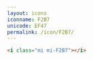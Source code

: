 ```yaml
---
layout: icons
iconname: F2B7
unicode: EF47
permalink: /icon/F2B7/
---
```


``` html
<i class="mi mi-F2B7"></i>
```

